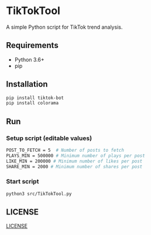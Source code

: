 # TikTokTool

A simple Python script for TikTok trend analysis.

## Requirements

* Python 3.6+
* pip 

## Installation

```bash
pip install tiktok-bot
pip install colorama
```

## Run

### Setup script (editable values)

```bash
POST_TO_FETCH = 5  # Number of posts to fetch
PLAYS_MIN = 500000 # Minimum number of plays per post
LIKE_MIN = 200000 # Minimum number of likes per post
SHARE_MIN = 2000 # Minimum number of shares per post
```

### Start script

```bash
python3 src/TikTokTool.py
```


## LICENSE

[LICENSE](./LICENSE)